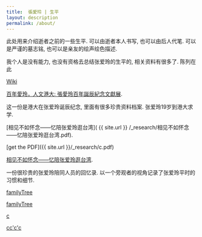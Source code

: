 ```yaml
---
title:  張愛玲 | 生平
layout: description
permalink: /about/
---
```


此处用来介绍逝者之前的一些生平. 可以由逝者本人书写, 也可以由后人代笔. 可以是严谨的墓志铭, 也可以是亲友的绘声绘色描述. 

我个人是没有能力, 也没有资格去总结张爱玲的生平的, 相关资料有很多了.  陈列在此

[Wiki](https://zh.wikipedia.org/wiki/%E5%BC%B5%E6%84%9B%E7%8E%B2)

[百年愛玲，人文港大: 張愛玲百年誕辰紀念文獻展](https://www.virtual.umag.hku.hk/eileenchang100). 

这一份是港大在张爱玲诞辰纪念, 里面有很多珍贵资料档案.  张爱玲19岁到港大求学. 

[相见不如怀念——忆陪张爱玲逛台湾]( {{ site.url }} /_research/相见不如怀念——忆陪张爱玲逛台湾.pdf).  

[get the PDF]({{ site.url }}/_research/c.pdf) 

[相见不如怀念——忆陪张爱玲逛台湾](/assets/Family_Tree.png).  

一份很珍贵的张爱玲陪同人员的回忆录. 以一个旁观者的视角记录了张爱玲平时的习惯和细节. 

[familyTree](/assets/favicon.png)

[familyTree](/assets/favicon.png)

[c](/assets/_research/相见不如怀念——忆陪张爱玲逛台湾.pdf)

[cc'c'c](/assets/_research/c.pdf)